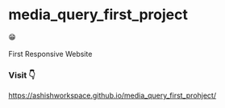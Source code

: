 # media_query_first_project
😁</br></br>
First Responsive Website</br>
### Visit 👇
https://ashishworkspace.github.io/media_query_first_prohject/
